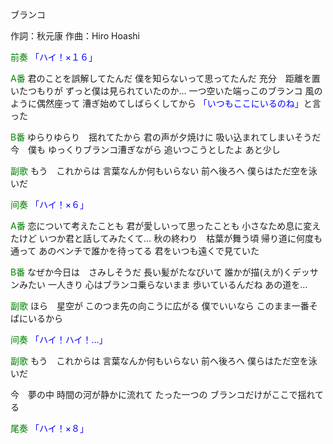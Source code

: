 ブランコ

作詞：秋元康
作曲：Hiro Hoashi

<font color=green>前奏</font>
<font color=blue>「ハイ！×１６」</font> 

<font color=green>A番</font>
君のことを誤解してたんだ
僕を知らないって思ってたんだ
充分　距離を置いたつもりが
ずっと僕は見られていたのか…
一つ空いた端っこのブランコ
風のように偶然座って
漕ぎ始めてしばらくしてから
<font color=blue>「いつもここにいるのね」</font>と言った

<font color=green>B番</font>
ゆらりゆらり　揺れてたから
君の声が夕焼けに
吸い込まれてしまいそうだ
今　僕も
ゆっくりブランコ漕ぎながら
追いつこうとしたよ
あと少し

<font color=green>副歌</font>
もう　これからは
言葉なんか何もいらない
前へ後ろへ
僕らはただ空を泳いだ

<font color=green>间奏</font>
<font color=blue>「ハイ！×６」</font> 

<font color=green>A番</font>
恋について考えたことも
君が愛しいって思ったことも
小さなため息に変えたけど
いつか君と話してみたくて…
秋の終わり　枯葉が舞う頃
帰り道に何度も通って
あのベンチで誰かを待ってる
君をいつも遠くで見ていた

<font color=green>B番</font>
なぜか今日は　さみしそうだ
長い髪がたなびいて
誰かが描(えが)くデッサンみたい
一人きり
心はブランコ乗らないまま
歩いているんだね
あの道を…

<font color=green>副歌</font>
ほら　星空が
このつま先の向こうに広がる
僕でいいなら
このまま一番そばにいるから

<font color=green>间奏</font>
<font color=blue>「ハイ！ハイ！…」</font> 

<font color=green>副歌</font>
もう　これからは
言葉なんか何もいらない
前へ後ろへ
僕らはただ空を泳いだ

今　夢の中
時間の河が静かに流れて
たった一つの
ブランコだけがここで揺れてる

<font color=green>尾奏</font>
<font color=blue>「ハイ！×８」</font> 
